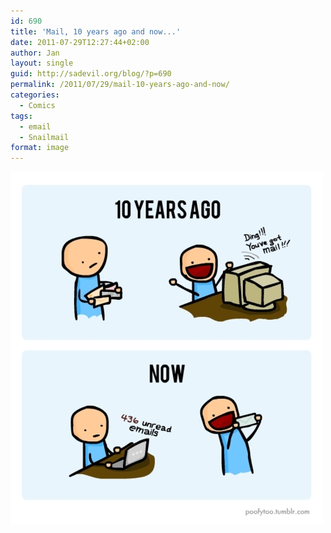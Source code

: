 ```yaml
---
id: 690
title: 'Mail, 10 years ago and now...'
date: 2011-07-29T12:27:44+02:00
author: Jan
layout: single
guid: http://sadevil.org/blog/?p=690
permalink: /2011/07/29/mail-10-years-ago-and-now/
categories:
  - Comics
tags:
  - email
  - Snailmail
format: image
---
```

[![](/assets/images/2011/07/mailvssnail.jpg)](http://poofytoo.tumblr.com/post/7991895471/this-is-what-i-think-of-mail)
